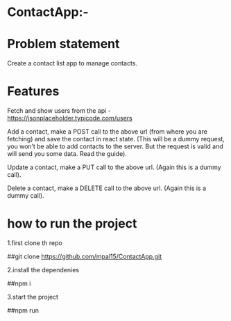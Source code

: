# ContactApp:-
# Problem statement
Create a contact list app to manage contacts.
# Features 
Fetch and show users from the api - https://jsonplaceholder.typicode.com/users

Add a contact, make a POST call to the above url (from where you are fetching) and save the contact in react state. (This will be a dummy request, you won’t be able to add contacts to the server. But the request is valid and will send you some data. Read the guide).

Update a contact, make a PUT call to the above url. (Again this is a dummy call).

Delete a contact, make a DELETE call to the above url. (Again this is a dummy call).
# how to run the project
1.first clone th repo

 ##git clone https://github.com/mpal15/ContactApp.git
 
2.install the dependenies

##npm i
 
3.start the project

 ##npm run
